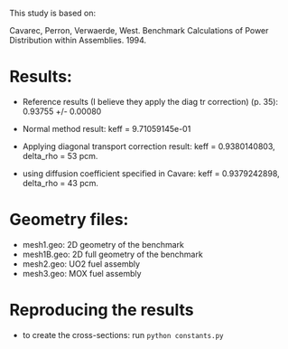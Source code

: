 
This study is based on:

Cavarec, Perron, Verwaerde, West. Benchmark Calculations of Power Distribution within Assemblies. 1994.


# Results:

* Reference results (I believe they apply the diag tr correction) (p. 35): 0.93755 +/- 0.00080

* Normal method result: keff = 9.71059145e-01
* Applying diagonal transport correction result: keff = 0.9380140803, delta_rho = 53 pcm.

* using diffusion coefficient specified in Cavare: keff = 0.9379242898, delta_rho = 43 pcm.

# Geometry files:

* mesh1.geo: 2D geometry of the benchmark
* mesh1B.geo: 2D full geometry of the benchmark
* mesh2.geo: UO2 fuel assembly
* mesh3.geo: MOX fuel assembly

# Reproducing the results

* to create the cross-sections: run ```python constants.py```